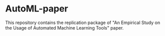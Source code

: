 # AutoML-paper
This repository contains the replication package of "An Empirical Study on the Usage of Automated Machine Learning Tools" paper.
